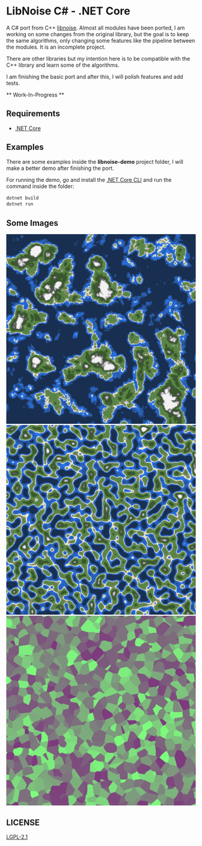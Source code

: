 # LibNoise C# - .NET Core

A C# port from C++ [libnoise](http://libnoise.sourceforge.net/). Almost all modules have been ported, I am working on some changes from the original library, but the goal is to keep the same algorithms, only changing some features like the pipeline between the modules. It is an incomplete project.

There are other libraries but my intention here is to be compatible with the C++ library and learn some of the algorithms.

I am finishing the basic port and after this, I will polish features and add tests.

** Work-In-Progress **

## Requirements
- [.NET Core](https://github.com/dotnet/core)

## Examples
There are some examples inside the **libnoise-demo** project folder, I will make a better demo after finishing the port.

For running the demo, go and install the [.NET Core CLI](https://docs.microsoft.com/en-us/dotnet/core/tools/?tabs=netcore2x) and run the command inside the folder:

```sh
dotnet build
dotnet run
```

## Some Images

![Example1](images/example1.png)
![Example2](images/example2.png)
![Example3](images/example3.png)

## LICENSE
[LGPL-2.1](LICENSE)

